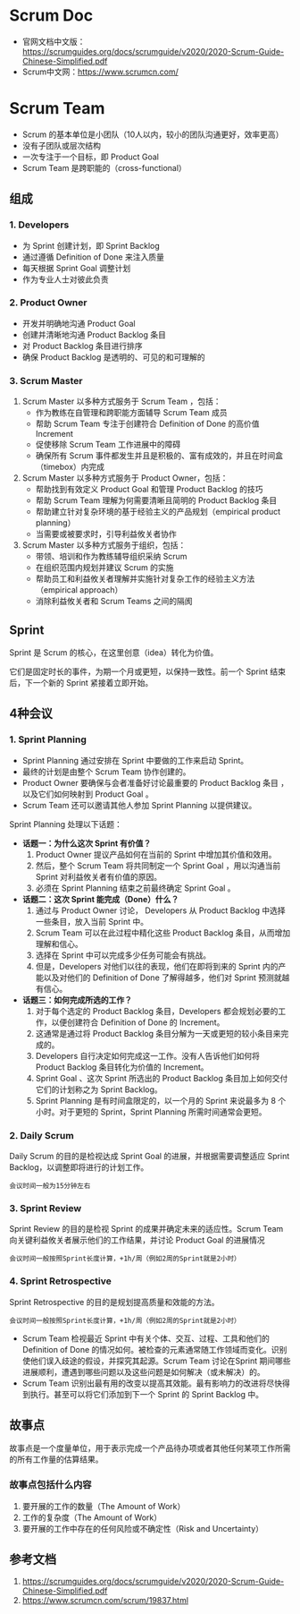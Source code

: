 # Scrum Doc
- 官网文档中文版：https://scrumguides.org/docs/scrumguide/v2020/2020-Scrum-Guide-Chinese-Simplified.pdf
- Scrum中文网：https://www.scrumcn.com/


# Scrum Team
- Scrum 的基本单位是小团队（10人以内，较小的团队沟通更好，效率更高）
- 没有子团队或层次结构
- 一次专注于一个目标，即 Product Goal
- Scrum Team 是跨职能的（cross-functional）

## 组成
### 1. Developers
- 为 Sprint 创建计划，即 Sprint Backlog
- 通过遵循 Definition of Done 来注入质量
- 每天根据 Sprint Goal 调整计划
- 作为专业人士对彼此负责

### 2. Product Owner
- 开发并明确地沟通 Product Goal
- 创建并清晰地沟通 Product Backlog 条目
- 对 Product Backlog 条目进行排序
- 确保 Product Backlog 是透明的、可见的和可理解的

### 3. Scrum Master
1. Scrum Master 以多种方式服务于 Scrum Team ，包括：
    - 作为教练在自管理和跨职能方面辅导 Scrum Team 成员
    - 帮助 Scrum Team 专注于创建符合 Definition of Done 的高价值 Increment
    - 促使移除 Scrum Team 工作进展中的障碍
    - 确保所有 Scrum 事件都发生并且是积极的、富有成效的，并且在时间盒（timebox）内完成
2. Scrum Master 以多种方式服务于 Product Owner，包括：
    - 帮助找到有效定义 Product Goal 和管理 Product Backlog 的技巧
    - 帮助 Scrum Team 理解为何需要清晰且简明的 Product Backlog 条目
    - 帮助建立针对复杂环境的基于经验主义的产品规划（empirical product planning）
    - 当需要或被要求时，引导利益攸关者协作
3. Scrum Master 以多种方式服务于组织，包括：
    - 带领、培训和作为教练辅导组织采纳 Scrum
    - 在组织范围内规划并建议 Scrum 的实施
    - 帮助员工和利益攸关者理解并实施针对复杂工作的经验主义方法（empirical approach）
    - 消除利益攸关者和 Scrum Teams 之间的隔阂


## Sprint

Sprint 是 Scrum 的核心，在这里创意（idea）转化为价值。</br>

它们是固定时长的事件，为期一个月或更短，以保持一致性。前一个 Sprint 结束后，下一个新的 Sprint 紧接着立即开始。

## 4种会议

### 1. Sprint Planning

- Sprint Planning 通过安排在 Sprint 中要做的工作来启动 Sprint。
- 最终的计划是由整个 Scrum Team 协作创建的。
- Product Owner 要确保与会者准备好讨论最重要的 Product Backlog 条目 ，以及它们如何映射到 Product Goal 。
- Scrum Team 还可以邀请其他人参加 Sprint Planning 以提供建议。

Sprint Planning 处理以下话题：
- **话题一：为什么这次 Sprint 有价值？**
    1. Product Owner 提议产品如何在当前的 Sprint 中增加其价值和效用。
    2. 然后，整个 Scrum Team 将共同制定一个 Sprint Goal ，用以沟通当前 Sprint 对利益攸关者有价值的原因。
    3. 必须在 Sprint Planning 结束之前最终确定 Sprint Goal 。
- **话题二：这次 Sprint 能完成（Done）什么？**
    1. 通过与 Product Owner 讨论， Developers 从 Product Backlog 中选择一些条目，放入当前 Sprint 中。 
    2. Scrum Team 可以在此过程中精化这些 Product Backlog 条目，从而增加理解和信心。
    3. 选择在 Sprint 中可以完成多少任务可能会有挑战。 
    4. 但是，Developers 对他们以往的表现，他们在即将到来的 Sprint 内的产能以及对他们的 Definition of Done 了解得越多，他们对 Sprint 预测就越有信心。
- **话题三：如何完成所选的工作？**
    1. 对于每个选定的 Product Backlog 条目，Developers 都会规划必要的工作，以便创建符合 Definition of Done 的 Increment。
    2. 这通常是通过将 Product Backlog 条目分解为一天或更短的较小条目来完成的。
    3. Developers 自行决定如何完成这一工作。没有人告诉他们如何将 Product Backlog 条目转化为价值的 Increment。
    4. Sprint Goal 、这次 Sprint 所选出的 Product Backlog 条目加上如何交付它们的计划称之为 Sprint Backlog。
    5. Sprint Planning 是有时间盒限定的，以一个月的 Sprint 来说最多为 8 个小时。对于更短的 Sprint，Sprint Planning 所需时间通常会更短。


### 2. Daily Scrum

Daily Scrum 的目的是检视达成 Sprint Goal 的进展，并根据需要调整适应 Sprint Backlog，以调整即将进行的计划工作。

    会议时间一般为15分钟左右

### 3. Sprint Review

Sprint Review 的目的是检视 Sprint 的成果并确定未来的适应性。Scrum Team 向关键利益攸关者展示他们的工作结果，并讨论 Product Goal 的进展情况

    会议时间一般按照Sprint长度计算，+1h/周（例如2周的Sprint就是2小时）

### 4. Sprint Retrospective

Sprint Retrospective 的目的是规划提高质量和效能的方法。

    会议时间一般按照Sprint长度计算，+1h/周（例如2周的Sprint就是2小时）

- Scrum Team 检视最近 Sprint 中有关个体、交互、过程、工具和他们的 Definition of Done 的情况如何。被检查的元素通常随工作领域而变化。识别使他们误入歧途的假设，并探究其起源。Scrum Team 讨论在Sprint 期间哪些进展顺利，遭遇到哪些问题以及这些问题是如何解决（或未解决）的。
- Scrum Team 识别出最有用的改变以提高其效能。最有影响力的改进将尽快得到执行。甚至可以将它们添加到下一个 Sprint 的 Sprint Backlog 中。

## 故事点

故事点是一个度量单位，用于表示完成一个产品待办项或者其他任何某项工作所需的所有工作量的估算结果。

### 故事点包括什么内容

1. 要开展的工作的数量（The Amount of Work）
2. 工作的复杂度（The Amount of Work）
3. 要开展的工作中存在的任何风险或不确定性（Risk and Uncertainty）


## 参考文档
1. https://scrumguides.org/docs/scrumguide/v2020/2020-Scrum-Guide-Chinese-Simplified.pdf
2. https://www.scrumcn.com/scrum/19837.html

